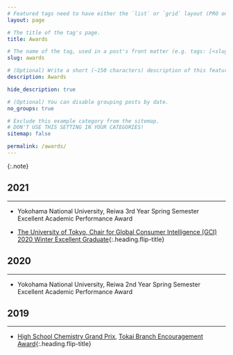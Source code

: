 ```yaml
---
# Featured tags need to have either the `list` or `grid` layout (PRO only).
layout: page

# The title of the tag's page.
title: Awards

# The name of the tag, used in a post's front matter (e.g. tags: [<slug>]).
slug: awards

# (Optional) Write a short (~150 characters) description of this featured tag.
description: Awards

hide_description: true

# (Optional) You can disable grouping posts by date.
no_groups: true

# Exclude this example category from the sitemap.
# DON'T USE THIS SETTING IN YOUR CATEGORIES!
sitemap: false

permalink: /awards/
---
```



{:.note}

## 2021
----------------------------------------------------------------
* Yokohama National University, Reiwa 3rd Year Spring Semester Excellent Academic Performance Award
 
* [The University of Tokyo, Chair for Global Consumer Intelligence (GCI) 2020 Winter Excellent Graduate]{:.heading.flip-title}
  
## 2020
----------------------------------------------------------------
* Yokohama National University, Reiwa 2nd Year Spring Semester Excellent Academic Performance Award
  
## 2019
----------------------------------------------------------------
* [High School Chemistry Grand Prix], [Tokai Branch Encouragement Award]{:.heading.flip-title}


[The University of Tokyo, Chair for Global Consumer Intelligence (GCI) 2020 Winter excellent graduate]: https://gci.t.u-tokyo.ac.jp/gci2020winter-honors/
  
[High School Chemistry Grand Prix]: https://gp.csj.jp/ 
[Tokai Branch Encouragement Award]: http://tokai.chemistry.or.jp/award_2020.html
